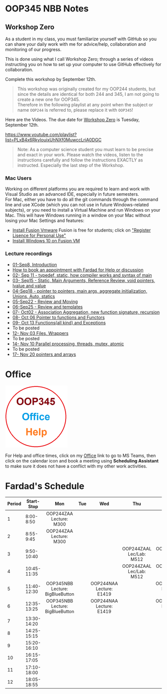 # OOP345 NBB Notes

## Workshop Zero
As a student in my class, you must familiarize yourself with GitHub so you can share your daily work with me for advice/help, collaboration and monitoring of our progress. 

This is done using what I call Workshop Zero; through a series of videos instructing you on how to set up your computer to use GitHub effectively for collaboration.
 
Complete this workshop by September 12th.

> This workshop was originally created for my OOP244 students, but since the details are identical for both 244 and 345, I am not going to create a new one for OOP345.<br />Therefore in the following playlist at any point when the subject or name `OOP244` is referred to, please replace it with `OOP345`!

Here are the Videos. The due date for [Workshop Zero](https://www.youtube.com/playlist?list=PLxB4x6RkylouixUhNXf0MuwccLriA0DGC) is Tuesday, September 12th.

https://www.youtube.com/playlist?list=PLxB4x6RkylouixUhNXf0MuwccLriA0DGC

> Note: As a computer science student you must learn to be precise and exact in your work. Please watch the videos, listen to the instructions carefully and follow the instructions EXACTLY as instructed. Especially the last step of the Workshop.

### Mac Users
Working on different platforms you are required to learn and work with Visual Studio as an advanced IDE, especially in future semesters.<br />
For Mac, either you have to do all the git commands through the command line and use XCode (which you can not use in future Windows-related subjects), or you need to install a Virtual Machine and run Windows on your Mac. This will have Windows running in a window on your Mac without losing your Mac Settings and features:
- [Install Fusion Vmware](https://www.vmware.com/ca/products/fusion/fusion-evaluation.html) Fusion is free for students; click on ["Register Lisence for Personal Use"](https://customerconnect.vmware.com/web/vmware/evalcenter?p=fusion-player-personal) 
- [Install Windows 10 on Fusion VM](https://www.groovypost.com/howto/create-custom-virtual-machine-vmware-fusion/)



### Lecture recordings
- [01-Sep8, Introduction](https://youtu.be/3kVSMVlA_Gg)
- [How to book an appointment with Fardad for Help or discussion](https://youtu.be/4pnVGeDpTck)
- [02- Sep 11 - typedef, static, how compiler works and syntax of main](https://recordings.rna2.blindsidenetworks.com/senecacollege/b3ba287a672f67483331c27b46a1916f1312da0c-1694446501659/capture/)
- [03- Sep15 - Static, Main Arguments, Reference Review, void pointers, lvalue and value](https://youtu.be/7McCW3caDYo?si=zLPULKce4t3C2Kac)
- [04-Sep18 -  pointer to pointers, main args, aggregate initialization, Unions, Auto, statics](https://youtu.be/BtMl2tKWpQA)
- [05-Sep22 - Review and Moving](https://youtu.be/SsW9jPf1rpc?si=NiLIDrhxKiTNNBai)
- [06-Sep25 - Review and templates](https://youtu.be/22B2cItgmeY)
- [07- Oct02 - Association Aggregation, new function signature, recursion](https://recordings.rna2.blindsidenetworks.com/senecacollege/b3ba287a672f67483331c27b46a1916f1312da0c-1696261014693/capture/)
- [08- Oct 06 Pointer to functions and Functors](https://youtu.be/AMHEAAnUlpE)
- [09- Oct 13 Functions(all kind) and Exceptions](https://youtu.be/5BuSCeGLIgo)
- To be posted
- [12- Nov 03 Files, Wrappers](https://youtu.be/SAHD1SLkHXU)
- To be posted
- [14- Nov 10 Parallel processing, threads, mutex, atomic](https://youtu.be/I3Dm2nldFoM)
- To be posted
- [17- Nov 20 pointers and arrays](https://youtu.be/RQ_TzkwKukk)


# Office
[![Fardad Office](Images/small345Office.png)](https://teams.microsoft.com/l/channel/19%3a1381ZsiY4b_W62-Jd3ipFIk-O77ae3qgi2LFgq7GgHg1%40thread.tacv2/General?groupId=d03b0a80-eead-4454-851c-5c1fe9428ba3&tenantId=eb34f74a-58e7-4a8b-9e59-433e4c412757)

For Help and office times, click on my  [Office](https://teams.microsoft.com/l/channel/19%3a1381ZsiY4b_W62-Jd3ipFIk-O77ae3qgi2LFgq7GgHg1%40thread.tacv2/General?groupId=d03b0a80-eead-4454-851c-5c1fe9428ba3&tenantId=eb34f74a-58e7-4a8b-9e59-433e4c412757)  link to go to MS Teams, then click on the calendar icon and book a meeting using **Scheduling Assistant** to make sure it does not have a conflict with my other work activities.

# Fardad's Schedule
| Period | Start-Stop  | Mon | Tue | Wed | Thu | Fri |
|--------|-------------|:-----------------:|:-----------------:|:-----------------:|:-----------------:|:-----------------:|
| 1      | 8:00-8:50   |   OOP244ZAA <br /> Lecture: M300    |    |     |     |    |
| 2      | 8:55-9:45   |   OOP244ZAA <br /> Lecture: M300     |    |     |    |     |
| 3      | 9:50-10:40  |     |      |     |  OOP244ZAAL <br /> Lec/Lab: M512   |  OOP345NBBL <br /> Lec/Lab: A3518    |
| 4      | 10:45-11:35 |     |   |     |  OOP244ZAAL <br /> Lec/Lab: M512  | OOP345NBBL <br /> Lec/Lab: A3518   |
| 5      | 11:40-12:30 |OOP345NBB <br /> Lecture: BigBlueButton   |     | OOP244NAA <br /> Lecture: E1419  |     |  OOP244NAAL <br /> Lec/LAB: A3512  |
| 6      | 12:35-13:25 |OOP345NBB <br /> Lecture: BigBlueButton   |      | OOP244NAA <br /> Lecture: E1419   |   |  OOP244NAAL <br /> Lec/LAB: A3512 |
| 7      | 13:30-14:20 |    |     |      |     |    |
| 8      | 14:25-15:15 |     |       |     |   |     |
| 9      | 15:20-16:10 |     |      |     |      |       |
| 10     | 16:15-17:05 |     |   |    |      |     |
| 11     | 17:10-18:00 |       |     |     |      |      |
| 12     | 18:05-18:55 |       |     |   |      |      |
